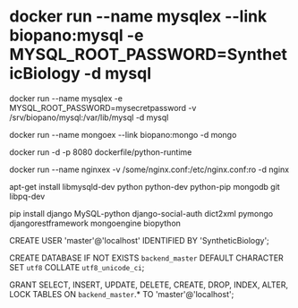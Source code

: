 # docker run --name mysqlex --link biopano:mysql -e MYSQL_ROOT_PASSWORD=SyntheticBiology -d mysql
docker run --name mysqlex -e MYSQL_ROOT_PASSWORD=mysecretpassword -v /srv/biopano/mysql:/var/lib/mysql -d mysql

docker run --name mongoex --link biopano:mongo -d mongo

docker run -d -p 8080 dockerfile/python-runtime

docker run --name nginxex -v /some/nginx.conf:/etc/nginx.conf:ro -d nginx


apt-get install libmysqld-dev python python-dev python-pip mongodb git libpq-dev

pip install django MySQL-python django-social-auth dict2xml pymongo djangorestframework mongoengine biopython

CREATE USER 'master'@'localhost' IDENTIFIED BY 'SyntheticBiology';

CREATE DATABASE IF NOT EXISTS `backend_master` DEFAULT CHARACTER SET `utf8` COLLATE `utf8_unicode_ci`;

GRANT SELECT, INSERT, UPDATE, DELETE, CREATE, DROP, INDEX, ALTER, LOCK TABLES ON `backend_master`.* TO 'master'@'localhost';
